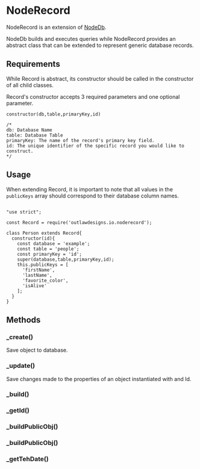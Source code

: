 # NodeRecord

NodeRecord is an extension of <a href="https://github.com/outlawdesigns-io/NodeDb">NodeDb</a>.

NodeDb builds and executes queries while NodeRecord provides an abstract class that can be extended to represent generic database records.

## Requirements

While Record is abstract, its constructor should be called in the constructor of all child classes.

Record's constructor accepts 3 required parameters and one optional parameter.

```
constructor(db,table,primaryKey,id)

/*
db: Database Name
table: Database Table
primaryKey: The name of the record's primary key field.
id: The unique identifier of the specific record you would like to construct.
*/
```


## Usage

When extending Record, it is important to note that all values in the `publicKeys` array should correspond to their database column names.

```

"use strict";

const Record = require('outlawdesigns.io.noderecord');

class Person extends Record{
  constructor(id){
    const database = 'example';
    const table = 'people';
    const primaryKey = 'id';
    super(database,table,primaryKey,id);
    this.publicKeys = [
      'firstName',
      'lastName',
      'favorite_color',
      'isAlive'
    ];  
  }
}

```

## Methods

### _create()

Save object to database.

### _update()

Save changes made to the properties of an object instantiated with and Id.

### _build()

### _getId()

### _buildPublicObj()

### _buildPublicObj()

### _getTehDate()
